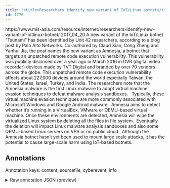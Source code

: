 ```yaml
---
title: "<title>Researchers identify new variant of IoT/Linux botnet</title>"
id: 1776
---
```


<title>Researchers identify new variant of IoT/Linux botnet</title>
<source> https://www.mis-asia.com/resource/internet/researchers-identify-new-variant-of-iotlinux-botnet/ </source>
<date> 2017_04_20 </date>
<text>
A new variant of the IoT/Linux botnet “Tsunami” has been identified by Unit 42 researchers, according to a blog post by Palo Alto Networks.
Co-authored by Claud Xiao, Cong Zheng and Yanhui Jia, the post names the new variant as Amnesia, a botnet that targets an unpatched remote code execution vulnerability.
This vulnerability was publicly disclosed over a year ago in March 2016 in DVR (digital video recorder) devices made by TVT Digital and branded by over 70 vendors across the globe.
This unpatched remote code execution vulnerability affects about 227,000 devices around the world especially Taiwan, the United States, Israel, Turkey, and India.
The researchers note that the Amnesia malware is the first Linux malware to adopt virtual machine evasion techniques to defeat malware analysis sandboxes. 
 Typically, these virtual machine evasion techniques are more commonly associated with Microsoft Windows and Google Android malware. 
Amnesia aims to detect whether it’s running in a VirtualBox, VMware or QEMU-based virtual machine.
Once these environments are detected, Amnesia will wipe the virtualized Linux system by deleting all the files in file system. 
Eventually the deletion will impact Linux malware analysis sandboxes and also some QEMU-based Linux servers on VPS or on public cloud. 
Although the Amnesia botnet hasn’t yet been used to mount large scale attacks, it has the potential to cause large-scale harm using IoT-based botnets.
</text>



## Annotations

Annotation keys: content, sourcefile, cyberevent, info

<details>
<summary>Raw annotation JSON (preview)</summary>

```json
{
  "content": "A new variant of the IoT/Linux botnet \u201cTsunami\u201d has been identified by Unit 42 researchers, according to a blog post by Palo Alto Networks. Co-authored by Claud Xiao, Cong Zheng and Yanhui Jia, the post names the new variant as Amnesia, a botnet that targets an unpatched remote code execution vulnerability. This vulnerability was publicly disclosed over a year ago in March 2016 in DVR (digital video recorder) devices made by TVT Digital and branded by over 70 vendors across the globe. This unpatched remote code execution vulnerability affects about 227,000 devices around the world especially Taiwan, the United States, Israel, Turkey, and India. The researchers note that the Amnesia malware is the first Linux malware to adopt virtual machine evasion techniques to defeat malware analysis sandboxes.\u00a0 \u00a0Typically, these virtual machine evasion techniques are more commonly associated with Microsoft Windows and Google Android malware.\u00a0 Amnesia aims to detect whether it\u2019s running in a VirtualBox, VMware or QEMU-based virtual machine. Once these environments are detected, Amnesia will wipe the virtualized Linux system by deleting all the files in file system.\u00a0 Eventually the deletion will impact Linux malware analysis sandboxes and also some QEMU-based Linux servers on VPS or on public cloud.\u00a0 Although the Amnesia botnet hasn\u2019t yet been used to mount large scale attacks, it has the potential to cause large-scale harm using IoT-based botnets.",
  "sourcefile": "1776.txt",
  "cyberevent": {
    "hopper": [
      {
        "index": 0,
        "relation": "Same",
        "events": [
          {
            "index": "E1",
            "type": "Vulnerability-related",
            "realis": "Actual",
            "nugget": {
              "startOffset": 328,
              "index": "T2",
              "endOffset": 350,
              "text": "was publicly disclosed"
            },
            "argument": [
              {
                "index": "T1",
                "text": "This vulnerability",
                "endOffset": 327,
                "role": {
                  "type": "Vulnerability"
                },
                "startOffset": 309,
                "type": "Vulnerability"
              },
              {
                "index": "T3",
                "text": "over a year ago",
                "endOffset": 366,
                "role": {
                  "type": "Time"
                },
                "startOffset": 351,
                "type": "Time"
              },
              {
                "index": "T4",
                "text": "March 2016",
                "endOffset": 380,
                "role": {
                  "type": "Time"
                },
                "startOffset": 370,
                "type": "Time"
              },
              {
                "index": "T5",
                "external_reference": {
                  "dbpediaURI": "http://dbpedia.org/resource/Digital_video_recorder",
                  "wikidataid": "Q865042"
                },
                "endOffset": 420,
                "role": {
                  "type": "Vulnerable_System"
                },
                "text": "DVR (digital video recorder) devices",
                "startOffset": 384,
                "type": "Device"
              },
              {
                "index": "T6",
                "external_reference": {
                  "dbpediaURI": "http://dbpedia.org/resource/TVT_Records",
                  "wikidataid": "Q2283665"
                },
                "endOffset": 440,
                "role": {
                  "type": "Vulnerable_System_Owner"
                },
                "text": "TVT Digital",
                "startOffset": 429,
                "type": "Organization"
              }
            ],
            "subtype": "DiscoverVulnerability"
          },
          {
            "index": "E2",
            "type": "Vulnerability-re
```
</details>
